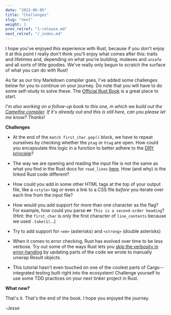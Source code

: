 ```yaml
---
date: "2022-06-05"
title: "Challenges"
slug: "next"
weight: 3
prev_relref: "1-release.md"
next_relref: "/_index.md"
---
```


I hope you've enjoyed this experience with Rust, because if you don't enjoy it at 
this point I really don't think you'll enjoy what comes after this: traits and 
lifetimes and, depending on what you're building, mutexes and `unsafe` and all 
sorts of little goodies. We've really only begun to scratch the surface of 
what you can do with Rust!

As far as our tiny Markdown compiler goes, I've added some challenges below for you 
to continue on your journey. Do note that you will have to do some self-study 
to solve these. The [Official Rust Book](https://doc.rust-lang.org/book/) is a 
great place to start.

_I'm also working on a follow-up book to this one, in which we build out the 
[Campfire compiler](https://github.com/jesselawson/campfire). If it's already out and this is still 
here, can you please let me know? Thanks!_

**Challenges**

* At the end of the `match first_char.pop()` block, we have to repeat ourselves 
  by checking whether the `ptag` or `htag` are open. How could you encapsulate 
  this logic in a function to better adhere to the [DRY principle](https://en.wikipedia.org/wiki/Don%27t_repeat_yourself)?

* The way we are opening and reading the input file is not the same as what you 
  find in the Rust docs for `read_lines` [here](https://doc.rust-lang.org/rust-by-example/std_misc/file/read_lines.html). How (and why) is the linked Rust code different? 

* How could you add in some other HTML tags at the top of your output file, like 
  a `<style>` tag or even a link to a CSS file *before* you iterate over each 
  line from the input file? 

* How would you add support for more than one character as the flag? For example, 
  how could you parse `## This is a second-order heading`? (Hint: the `first_char` 
  is only the first character of `line_contents` because we used `.take(1)`...)

* Try to add support for `<em>` (asterisks) and `<strong>` (double asterisks)

* When it comes to error checking, Rust has evolved over time to be less 
  verbose. Try out some of the ways Rust lets you [skip the verbosity in 
  error-handing](https://thefeedbackloop.xyz/stroustrups-rule-and-layering-over-time/) 
  by updating parts of the code we wrote to manually unwrap Result objects.

* This tutorial hasn't even touched on one of the coolest parts of Cargo--integrated 
  testing built right into the ecosystem! Challenge yourself to use some TDD 
  practices on your next tinker project in Rust.


**What now?**

That's it. That's the end of the book. I hope you enjoyed the journey.

_-Jesse_
